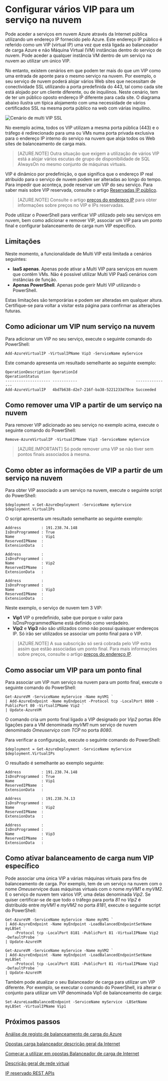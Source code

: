 <properties
   pageTitle="Várias VIP para um serviço na nuvem"
   description="Descrição geral de multiVIP e como definir várias VIP um serviço na nuvem"
   services="load-balancer"
   documentationCenter="na"
   authors="sdwheeler"
   manager="carmonm"
   editor="tysonn" />
<tags
   ms.service="load-balancer"
   ms.devlang="na"
   ms.topic="article"
   ms.tgt_pltfrm="na"
   ms.workload="infrastructure-services"
   ms.date="10/24/2016"
   ms.author="sewhee" />

# <a name="configure-multiple-vips-for-a-cloud-service"></a>Configurar vários VIP para um serviço na nuvem

Pode aceder a serviços em nuvem Azure através da Internet pública utilizando um endereço IP fornecido pelo Azure. Este endereço IP público é referido como um VIP (virtual IP) uma vez que está ligada ao balanceador de carga Azure e não Máquina Virtual (VM) instâncias dentro do serviço de nuvem. Pode aceder a qualquer instância VM dentro de um serviço na nuvem ao utilizar um único VIP.

No entanto, existem cenários em que podem ter mais do que um VIP como uma entrada de aponte para o mesmo serviço na nuvem. Por exemplo, o seu serviço de nuvem poderá alojar vários Web sites que necessitam de conectividade SSL utilizando a porta predefinida do 443, tal como cada site está alojado por um cliente diferente, ou de inquilinos. Neste cenário, tem de ter um público oposto endereço IP diferente para cada site. O diagrama abaixo ilustra um típica alojamento com uma necessidade de vários certificados SSL na mesma porta público na web com várias inquilino.

![Cenário de multi VIP SSL](./media/load-balancer-multivip/Figure1.png)

No exemplo acima, todos os VIP utilizam a mesma porta pública (443) e o tráfego é redirecionado para uma ou VMs numa porta privada exclusiva para o endereço IP interno do serviço na nuvem que aloja todos os Web sites de balanceamento de carga mais.

>[AZURE.NOTE] Outra situação que exigem a utilização de vários VIP está a alojar vários escutas de grupo de disponibilidade de SQL AlwaysOn no mesmo conjunto de máquinas virtuais.

VIP é dinâmico por predefinição, o que significa que o endereço IP real atribuído para o serviço de nuvem podem ser alteradas ao longo do tempo. Para impedir que aconteça, pode reservar um VIP do seu serviço. Para saber mais sobre VIP reservada, consulte o artigo [Reservadas IP público](../virtual-network/virtual-networks-reserved-public-ip.md).

>[AZURE.NOTE] Consulte o artigo [preços do endereço IP](https://azure.microsoft.com/pricing/details/ip-addresses/) para obter informações sobre preços no VIP e IPs reservadas.

Pode utilizar o PowerShell para verificar VIP utilizado pelo seu serviços em nuvem, bem como adicionar e remover VIP, associar um VIP para um ponto final e configurar balanceamento de carga num VIP específico.

## <a name="limitations"></a>Limitações

Neste momento, a funcionalidade de Multi VIP está limitada a cenários seguintes:

- **IaaS apenas**. Apenas pode ativar a Multi VIP para serviços em nuvem que contêm VMs. Não é possível utilizar Multi VIP PaaS cenários com instâncias de função.
- **Apenas PowerShell**. Apenas pode gerir Multi VIP utilizando o PowerShell.

Estas limitações são temporárias e podem ser alteradas em qualquer altura. Certifique-se para voltar a visitar esta página para confirmar as alterações futuras.


## <a name="how-to-add-a-vip-to-a-cloud-service"></a>Como adicionar um VIP num serviço na nuvem

Para adicionar um VIP no seu serviço, execute o seguinte comando do PowerShell:

    Add-AzureVirtualIP -VirtualIPName Vip3 -ServiceName myService

Este comando apresenta um resultado semelhante ao seguinte exemplo:

    OperationDescription OperationId                          OperationStatus
    -------------------- -----------                          ---------------
    Add-AzureVirtualIP   4bd7b638-d2e7-216f-ba38-5221233d70ce Succeeded

## <a name="how-to-remove-a-vip-from-a-cloud-service"></a>Como remover uma VIP a partir de um serviço na nuvem

Para remover VIP adicionado ao seu serviço no exemplo acima, execute o seguinte comando do PowerShell:

    Remove-AzureVirtualIP -VirtualIPName Vip3 -ServiceName myService

>[AZURE.IMPORTANT] Só pode remover uma VIP se não tiver sem pontos finais associados à mesma.

## <a name="how-to-retrieve-vip-information-from-a-cloud-service"></a>Como obter as informações de VIP a partir de um serviço na nuvem

Para obter VIP associado a um serviço na nuvem, execute o seguinte script do PowerShell:

    $deployment = Get-AzureDeployment -ServiceName myService
    $deployment.VirtualIPs

O script apresenta um resultado semelhante ao seguinte exemplo:

    Address         : 191.238.74.148
    IsDnsProgrammed : True
    Name            : Vip1
    ReservedIPName  :
    ExtensionData   :

    Address         :
    IsDnsProgrammed :
    Name            : Vip2
    ReservedIPName  :
    ExtensionData   :

    Address         :
    IsDnsProgrammed :
    Name            : Vip3
    ReservedIPName  :
    ExtensionData   :

Neste exemplo, o serviço de nuvem tem 3 VIP:

- **Vip1** VIP o predefinido, sabe que porque o valor para IsDnsProgrammedName está definido como verdadeiro.
- **Vip2** e **Vip3** não são utilizados como não possui quaisquer endereços IP. Só irão ser utilizados se associar um ponto final para o VIP.

>[AZURE.NOTE] A sua subscrição só será cobrada pelo VIP extra assim que estão associadas um ponto final. Para mais informações sobre preços, consulte o artigo [preços do endereço IP](https://azure.microsoft.com/pricing/details/ip-addresses/).

## <a name="how-to-associate-a-vip-to-an-endpoint"></a>Como associar um VIP para um ponto final

Para associar um VIP num serviço na nuvem para um ponto final, execute o seguinte comando do PowerShell:

    Get-AzureVM -ServiceName myService -Name myVM1 `
  	| Add-AzureEndpoint -Name myEndpoint -Protocol tcp -LocalPort 8080 -PublicPort 80 -VirtualIPName Vip2 `
  	| Update-AzureVM

O comando cria um ponto final ligado a VIP designado por *Vip2* portas *80*e ligações para a VM denominada *myVM1* num serviço de nuvem denominado *Omeuserviço* com *TCP* no porta *8080*.

Para verificar a configuração, execute o seguinte comando do PowerShell:

    $deployment = Get-AzureDeployment -ServiceName myService
    $deployment.VirtualIPs

O resultado é semelhante ao exemplo seguinte:

    Address         : 191.238.74.148
    IsDnsProgrammed : True
    Name            : Vip1
    ReservedIPName  :
    ExtensionData   :

    Address         : 191.238.74.13
    IsDnsProgrammed :
    Name            : Vip2
    ReservedIPName  :
    ExtensionData   :

    Address         :
    IsDnsProgrammed :
    Name            : Vip3
    ReservedIPName  :
    ExtensionData   :

## <a name="how-to-enable-load-balancing-on-a-specific-vip"></a>Como ativar balanceamento de carga num VIP específico

Pode associar uma única VIP a várias máquinas virtuais para fins de balanceamento de carga. Por exemplo, tem de um serviço na nuvem com o nome *Omeuserviço*e duas máquinas virtuais com o nome *myVM1* e *myVM2*. E o serviço de nuvem tem vários VIP, uma delas denominada *Vip2*. Se quiser certificar-se de que todo o tráfego para porta *81* no *Vip2* é distribuído entre *myVM1* e *myVM2* no porta *8181*, execute o seguinte script do PowerShell:

    Get-AzureVM -ServiceName myService -Name myVM1 `
  	| Add-AzureEndpoint -Name myEndpoint -LoadBalancedEndpointSetName myLBSet `
        -Protocol tcp -LocalPort 8181 -PublicPort 81 -VirtualIPName Vip2  -DefaultProbe `
  	| Update-AzureVM

    Get-AzureVM -ServiceName myService -Name myVM2 `
  	| Add-AzureEndpoint -Name myEndpoint -LoadBalancedEndpointSetName myLBSet `
        -Protocol tcp -LocalPort 8181 -PublicPort 81 -VirtualIPName Vip2  -DefaultProbe `
  	| Update-AzureVM

Também pode atualizar o seu Balanceador de carga para utilizar um VIP diferente. Por exemplo, se executar o comando do PowerShell, irá alterar o conjunto para utilizar um VIP denominada Vip1 de balanceamento de carga:

    Set-AzureLoadBalancedEndpoint -ServiceName myService -LBSetName myLBSet -VirtualIPName Vip1

## <a name="next-steps"></a>Próximos passos

[Análise de registo de balanceamento de carga do Azure](load-balancer-monitor-log.md)

[Opostas carga balanceador descrição geral da Internet](load-balancer-internet-overview.md)

[Começar a utilizar em opostas Balanceador de carga de Internet](load-balancer-get-started-internet-arm-ps.md)

[Descrição geral de rede virtual](../virtual-network/virtual-networks-overview.md)

[IP reservado REST APIs](https://msdn.microsoft.com/library/azure/dn722420.aspx)